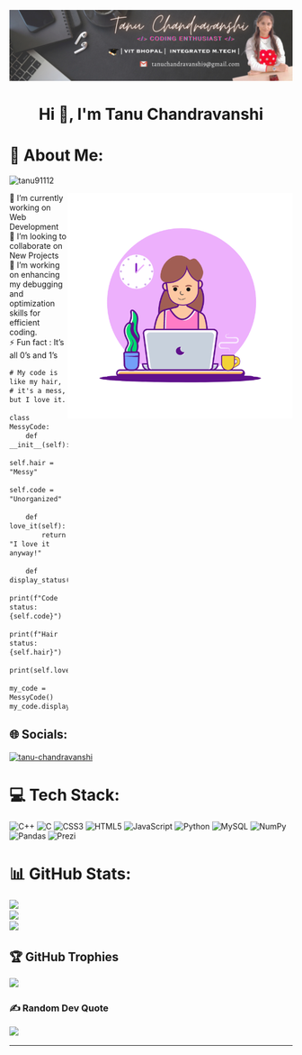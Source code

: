 ![logo](https://github.com/tanu91112/tanu91112/blob/main/banner.png)
<h1 align="center">Hi 👋, I'm Tanu Chandravanshi


# 💫 About Me:
<p align="left"> <img src="https://komarev.com/ghpvc/?username=tanu91112&label=Profile%20views&color=0e75b6&style=flat" alt="tanu91112" /> </p>
<img align="right" alt="coding" width="400" src="https://github.com/tanu91112/tanu91112/blob/main/github.gif">
🔭 I’m currently working on Web Development<br>👯 I’m looking to collaborate on New Projects<br>🔧 I’m working on enhancing my debugging and optimization skills for efficient coding.<br>⚡ Fun fact : It’s all 0’s and 1’s


```
# My code is like my hair,
# it's a mess, but I love it.

class MessyCode:
    def __init__(self):
        self.hair = "Messy"
        self.code = "Unorganized"

    def love_it(self):
        return "I love it anyway!"

    def display_status(self):
        print(f"Code status: {self.code}")
        print(f"Hair status: {self.hair}")
        print(self.love_it())

my_code = MessyCode()
my_code.display_status()
```





## 🌐 Socials:
<p align="left">
<a href="https://www.linkedin.com/in/tanu-chandravanshi-338940251" target="blank"><img align="center" src="https://raw.githubusercontent.com/rahuldkjain/github-profile-readme-generator/master/src/images/icons/Social/linked-in-alt.svg" alt="tanu-chandravanshi" height="30" width="40" /></a>
</p>


# 💻 Tech Stack:
![C++](https://img.shields.io/badge/c++-%2300599C.svg?style=for-the-badge&logo=c%2B%2B&logoColor=white) ![C](https://img.shields.io/badge/c-%2300599C.svg?style=for-the-badge&logo=c&logoColor=white) ![CSS3](https://img.shields.io/badge/css3-%231572B6.svg?style=for-the-badge&logo=css3&logoColor=white) ![HTML5](https://img.shields.io/badge/html5-%23E34F26.svg?style=for-the-badge&logo=html5&logoColor=white) ![JavaScript](https://img.shields.io/badge/javascript-%23323330.svg?style=for-the-badge&logo=javascript&logoColor=%23F7DF1E) ![Python](https://img.shields.io/badge/python-3670A0?style=for-the-badge&logo=python&logoColor=ffdd54) ![MySQL](https://img.shields.io/badge/mysql-%2300f.svg?style=for-the-badge&logo=mysql&logoColor=white) ![NumPy](https://img.shields.io/badge/numpy-%23013243.svg?style=for-the-badge&logo=numpy&logoColor=white) ![Pandas](https://img.shields.io/badge/pandas-%23150458.svg?style=for-the-badge&logo=pandas&logoColor=white)  ![Prezi](https://img.shields.io/badge/Prezi-%23000000.svg?style=for-the-badge&logo=Prezi&logoColor=white) 

# 📊 GitHub Stats:
![](https://github-readme-stats.vercel.app/api?username=tanu91112&theme=dark&hide_border=false&include_all_commits=true&count_private=true)<br/>
![](https://github-readme-streak-stats.herokuapp.com/?user=tanu91112&theme=dark&hide_border=false)<br/>
![](https://github-readme-stats.vercel.app/api/top-langs/?username=tanu91112&theme=dark&hide_border=false&include_all_commits=true&count_private=true&layout=compact)


## 🏆 GitHub Trophies
![](https://github-profile-trophy.vercel.app/?username=tanu91112&theme=dracula&no-frame=true&no-bg=false&margin-w=4)


### ✍️ Random Dev Quote
![](https://quotes-github-readme.vercel.app/api?type=horizontal&theme=dark)



---
